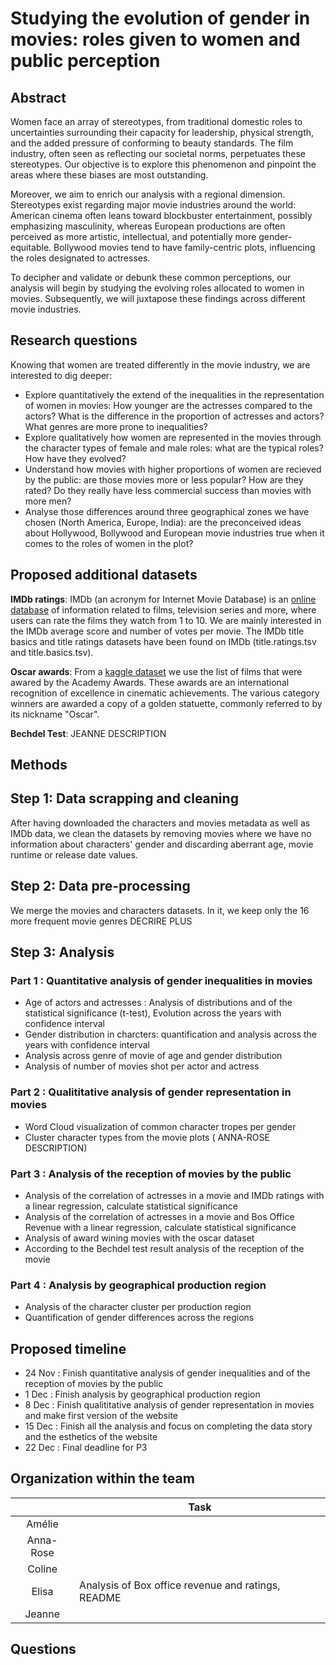 # Studying the evolution of gender in movies: roles given to women and public perception

## Abstract

Women face an array of stereotypes, from traditional domestic roles to uncertainties surrounding their capacity for leadership, physical strength, and the added pressure of conforming to beauty standards. The film industry, often seen as reflecting our societal norms, perpetuates these stereotypes. Our objective is to explore this phenomenon and pinpoint the areas where these biases are most outstanding.

Moreover, we aim to enrich our analysis with a regional dimension. Stereotypes exist regarding major movie industries around the world: American cinema often leans toward blockbuster entertainment, possibly emphasizing masculinity, whereas European productions are often perceived as more artistic, intellectual, and potentially more gender-equitable. Bollywood movies tend to have family-centric plots, influencing the roles designated to actresses.

To decipher and validate or debunk these common perceptions, our analysis will begin by studying the evolving roles allocated to women in movies. Subsequently, we will juxtapose these findings across different movie industries.

## Research questions

Knowing that women are treated differently in the movie industry, we are interested to dig deeper:
- Explore quantitatively the extend of the inequalities in the representation of women in movies: How younger are the actresses compared to the actors? What is the difference in the proportion of actresses and actors? What genres are more prone to inequalities?
- Explore qualitatively how women are represented in the movies through the character types of female and male roles: what are the typical roles? How have they evolved?
- Understand how movies with higher proportions of women are recieved by the public: are those movies more or less popular? How are they rated? Do they really have less commercial success than movies with more men?
- Analyse those differences around three geographical zones we have chosen (North America, Europe, India): are the preconceived ideas about Hollywood, Bollywood and European movie industries true when it comes to the roles of women in the plot? 

## Proposed additional datasets 

**IMDb ratings**: IMDb (an acronym for Internet Movie Database) is an [online database](https://datasets.imdbws.com/) of information related to films, television series and more, where users can rate the films they watch from 1 to 10. We are mainly interested in the IMDb average score and number of votes per movie. The IMDb title basics and title ratings datasets have been found on IMDb (title.ratings.tsv and title.basics.tsv). 

**Oscar awards**: From a [kaggle dataset](https://www.kaggle.com/datasets/unanimad/the-oscar-award) we use the list of films that were awared by the Academy Awards. These awards are an international recognition of excellence in cinematic achievements. The various category winners are awarded a copy of a golden statuette, commonly referred to by its nickname "Oscar".

**Bechdel Test**: JEANNE DESCRIPTION

## Methods

## Step 1: Data scrapping and cleaning 
After having downloaded the characters and movies metadata as well as IMDb data, we clean the datasets by removing movies where we have no information about characters' gender and discarding aberrant age, movie runtime or release date values.

## Step 2: Data pre-processing
We merge the movies and characters datasets. In it, we keep only the 16 more frequent movie genres
DECRIRE PLUS

## Step 3: Analysis

### Part 1 : Quantitative analysis of gender inequalities in movies
- Age of actors and actresses : Analysis of distributions and of the statistical significance (t-test), Evolution across the years with confidence interval
- Gender distribution in charcters: quantification and analysis across the years with confidence interval
- Analysis across genre of movie of age and gender distribution
- Analysis of number of movies shot per actor and actress

### Part 2 : Qualititative analysis of gender representation in movies
- Word Cloud visualization of common character tropes per gender
- Cluster character types from the movie plots ( ANNA-ROSE DESCRIPTION)

### Part 3 : Analysis of the reception of movies by the public
- Analysis of the correlation of actresses in a movie and IMDb ratings with a linear regression, calculate statistical significance
- Analysis of the correlation of actresses in a movie and Bos Office Revenue with a linear regression, calculate statistical significance
- Analysis of award wining movies with the oscar dataset
- According to the Bechdel test result analysis of the reception of the movie

### Part 4 : Analysis by geographical production region
- Analysis of the character cluster per production region
- Quantification of gender differences across the regions


## Proposed timeline

- 24 Nov : Finish quantitative analysis of gender inequalities and of the reception of movies by the public
- 1 Dec : Finish analysis by geographical production region
- 8 Dec : Finish qualititative analysis of gender representation in movies and make first version of the website
- 15 Dec : Finish all the analysis and focus on completing the data story and the esthetics of the website
- 22 Dec : Final deadline for P3

## Organization within the team
| | Task |
| :---:|---|
| Amélie | |
| Anna-Rose | |
| Coline | |
| Elisa | Analysis of Box office revenue and ratings, README |
| Jeanne | |
## Questions
